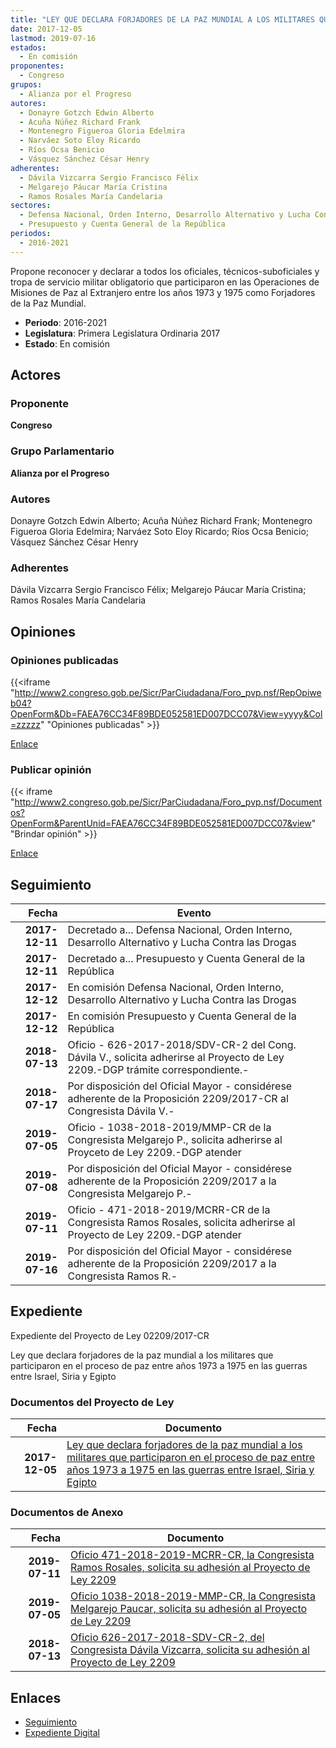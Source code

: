 ```yaml
---
title: "LEY QUE DECLARA FORJADORES DE LA PAZ MUNDIAL A LOS MILITARES QUE PARTICIPARON EN EL PROCESO DE PAZ ENTRE AÑOS 1973 A 1975, EN LAS GUERRAS ENTRE ISRAEL, SIRIA Y EGIPTO"
date: 2017-12-05
lastmod: 2019-07-16
estados: 
  - En comisión
proponentes: 
  - Congreso
grupos: 
  - Alianza por el Progreso
autores: 
  - Donayre Gotzch Edwin Alberto
  - Acuña Núñez Richard Frank
  - Montenegro Figueroa Gloria Edelmira
  - Narváez Soto Eloy Ricardo
  - Ríos Ocsa Benicio
  - Vásquez Sánchez César Henry
adherentes: 
  - Dávila Vizcarra Sergio Francisco Félix
  - Melgarejo Páucar María Cristina
  - Ramos Rosales María Candelaria
sectores: 
  - Defensa Nacional, Orden Interno, Desarrollo Alternativo y Lucha Contra las Drogas
  - Presupuesto y Cuenta General de la República
periodos: 
  - 2016-2021
---
```


Propone reconocer y declarar a todos los oficiales, técnicos-suboficiales y tropa de servicio militar obligatorio que participaron en las Operaciones de Misiones de Paz al Extranjero entre los años 1973 y 1975 como Forjadores de la Paz Mundial.

- **Periodo**: 2016-2021
- **Legislatura**: Primera Legislatura Ordinaria 2017
- **Estado**: En comisión

## Actores

### Proponente

**Congreso**

### Grupo Parlamentario

**Alianza por el Progreso**

### Autores

Donayre Gotzch Edwin Alberto; Acuña Núñez Richard Frank; Montenegro Figueroa Gloria Edelmira; Narváez Soto Eloy Ricardo; Ríos Ocsa Benicio; Vásquez Sánchez César Henry

### Adherentes

Dávila Vizcarra Sergio Francisco Félix; Melgarejo Páucar María Cristina; Ramos Rosales María Candelaria


## Opiniones

### Opiniones publicadas

{{<iframe "http://www2.congreso.gob.pe/Sicr/ParCiudadana/Foro_pvp.nsf/RepOpiweb04?OpenForm&Db=FAEA76CC34F89BDE052581ED007DCC07&View=yyyy&Col=zzzzz" "Opiniones publicadas" >}}

[Enlace](http://www2.congreso.gob.pe/Sicr/ParCiudadana/Foro_pvp.nsf/RepOpiweb04?OpenForm&Db=FAEA76CC34F89BDE052581ED007DCC07&View=yyyy&Col=zzzzz)
### Publicar opinión

{{< iframe "http://www2.congreso.gob.pe/Sicr/ParCiudadana/Foro_pvp.nsf/Documentos?OpenForm&ParentUnid=FAEA76CC34F89BDE052581ED007DCC07&view" "Brindar opinión" >}}

[Enlace](http://www2.congreso.gob.pe/Sicr/ParCiudadana/Foro_pvp.nsf/Documentos?OpenForm&ParentUnid=FAEA76CC34F89BDE052581ED007DCC07&view)

## Seguimiento

| Fecha | Evento |
|------:|--------|
| **2017-12-11** | Decretado a... Defensa Nacional, Orden Interno, Desarrollo Alternativo y Lucha Contra las Drogas|
| **2017-12-11** | Decretado a... Presupuesto y Cuenta General de la República|
| **2017-12-12** | En comisión Defensa Nacional, Orden Interno, Desarrollo Alternativo y Lucha Contra las Drogas|
| **2017-12-12** | En comisión Presupuesto y Cuenta General de la República|
| **2018-07-13** | Oficio - 626-2017-2018/SDV-CR-2 del Cong. Dávila V., solicita adherirse al Proyecto de Ley 2209.-DGP trámite correspondiente.-|
| **2018-07-17** | Por disposición del Oficial Mayor - considérese adherente de la Proposición 2209/2017-CR al Congresista Dávila V.-|
| **2019-07-05** | Oficio - 1038-2018-2019/MMP-CR de la Congresista Melgarejo P., solicita adherirse al Proyceto de Ley 2209.-DGP atender|
| **2019-07-08** | Por disposición del Oficial Mayor - considérese adherente de la Proposición 2209/2017 a la Congresista Melgarejo P.-|
| **2019-07-11** | Oficio - 471-2018-2019/MCRR-CR de la Congresista Ramos Rosales, solicita adherirse al Proyecto de Ley 2209.-DGP atender|
| **2019-07-16** | Por disposición del Oficial Mayor - considérese adherente de la Proposición 2209/2017 a la Congresista Ramos R.-|


## Expediente

Expediente del Proyecto de Ley 02209/2017-CR

Ley que declara forjadores de la paz mundial a los militares que participaron en el proceso de paz entre años 1973 a 1975 en las guerras entre Israel, Siria y Egipto


### Documentos del Proyecto de Ley

| Fecha | Documento |
|------:|--------|
| **2017-12-05** | [Ley que declara forjadores de la paz mundial a los militares que participaron en el proceso de paz entre años 1973 a 1975 en las guerras entre Israel, Siria y Egipto](http://www.leyes.congreso.gob.pe/Documentos/2016_2021/Proyectos_de_Ley_y_de_Resoluciones_Legislativas/PL0220920171205.pdf) |

### Documentos de Anexo

| Fecha | Documento |
|------:|--------|
| **2019-07-11** | [Oficio 471-2018-2019-MCRR-CR, la Congresista Ramos Rosales, solicita su adhesión al Proyecto de Ley 2209](http://www.leyes.congreso.gob.pe/Documentos/2016_2021/Adhesiones/Proyectos_de_Ley/OFICIO-471-2018-2019-MCRR-CR.pdf) |
| **2019-07-05** | [Oficio 1038-2018-2019-MMP-CR, la Congresista Melgarejo Paucar, solicita su adhesión al Proyecto de Ley 2209](http://www.leyes.congreso.gob.pe/Documentos/2016_2021/Adhesiones/Proyectos_de_Ley/OFICIO-1038-2018-2019-MMP-CR.pdf) |
| **2018-07-13** | [Oficio 626-2017-2018-SDV-CR-2, del Congresista Dávila Vizcarra, solicita su adhesión al Proyecto de Ley 2209](http://www.leyes.congreso.gob.pe/Documentos/2016_2021/Adhesiones/Proyectos_de_Ley/OFICIO-626-2017-2018-SDV-CR-2.PDF) |

## Enlaces 

- [Seguimiento](http://www2.congreso.gob.pe/Sicr/TraDocEstProc/CLProLey2016.nsf/f7fff46988ca05b1052578e100829cc7/b2b034f88a560fcc052581ed007bf65a?OpenDocument)
- [Expediente Digital](http://www2.congreso.gob.pe/Sicr/TraDocEstProc/CLProLey2016.nsf/f7fff46988ca05b1052578e100829cc7/b2b034f88a560fcc052581ed007bf65a?OpenDocument&Click=05257FB7005EB655.eb71d0cf91d8294e05256cdf006b5706/$Body/0.1C6C)
